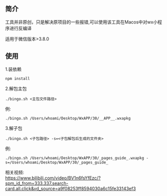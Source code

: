 ## 简介
  工具并非原创，只是解决原项目的一些报错,可以使用该工具在Macos中对wx小程序进行反编译
  
  
  适用于微信版本>3.8.0

## 使用
1.装依赖
```
npm install
```
2.解包主包
```
./bingo.sh <主包文件路径>
```
例:
```
./bingo.sh /Users/whoami/Desktop/WxAPP/30/__APP__.wxapkg
```
3.解子包
```
./bingo.sh <子包路径> -s=<子包解包后生成的文件夹>
```
例:
```
./bingo.sh /Users/whoami/Desktop/WxAPP/30/_pages_guide_.wxapkg -s=/Users/whoami/Desktop/WxAPP/30/_pages_guide_
```
相关视频:</br>
https://www.bilibili.com/video/BV1n6fsYfEzc/?spm_id_from=333.337.search-card.all.click&vd_source=a9f08253ff8594030a6c15fe33143ef3
